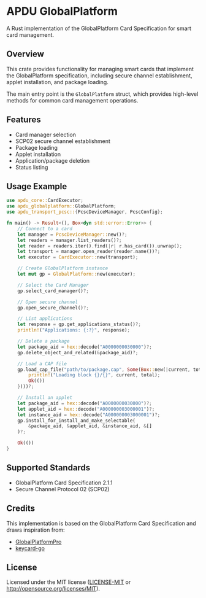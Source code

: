 # APDU GlobalPlatform

A Rust implementation of the GlobalPlatform Card Specification for smart card management.

## Overview

This crate provides functionality for managing smart cards that implement the GlobalPlatform specification,
including secure channel establishment, applet installation, and package loading.

The main entry point is the `GlobalPlatform` struct, which provides high-level methods
for common card management operations.

## Features

- Card manager selection
- SCP02 secure channel establishment
- Package loading
- Applet installation
- Application/package deletion
- Status listing

## Usage Example

```rust
use apdu_core::CardExecutor;
use apdu_globalplatform::GlobalPlatform;
use apdu_transport_pcsc::{PcscDeviceManager, PcscConfig};

fn main() -> Result<(), Box<dyn std::error::Error>> {
    // Connect to a card
    let manager = PcscDeviceManager::new()?;
    let readers = manager.list_readers()?;
    let reader = readers.iter().find(|r| r.has_card()).unwrap();
    let transport = manager.open_reader(reader.name())?;
    let executor = CardExecutor::new(transport);

    // Create GlobalPlatform instance
    let mut gp = GlobalPlatform::new(executor);

    // Select the Card Manager
    gp.select_card_manager()?;

    // Open secure channel
    gp.open_secure_channel()?;

    // List applications
    let response = gp.get_applications_status()?;
    println!("Applications: {:?}", response);

    // Delete a package
    let package_aid = hex::decode("A0000000030000")?;
    gp.delete_object_and_related(&package_aid)?;

    // Load a CAP file
    gp.load_cap_file("path/to/package.cap", Some(Box::new(|current, total| {
        println!("Loading block {}/{}", current, total);
        Ok(())
    })))?;

    // Install an applet
    let package_aid = hex::decode("A0000000030000")?;
    let applet_aid = hex::decode("A000000003000001")?;
    let instance_aid = hex::decode("A000000003000001")?;
    gp.install_for_install_and_make_selectable(
        &package_aid, &applet_aid, &instance_aid, &[]
    )?;

    Ok(())
}
```

## Supported Standards

- GlobalPlatform Card Specification 2.1.1
- Secure Channel Protocol 02 (SCP02)

## Credits

This implementation is based on the GlobalPlatform Card Specification and draws inspiration from:

- [GlobalPlatformPro](https://github.com/martinpaljak/GlobalPlatformPro)
- [keycard-go](https://github.com/status-im/keycard-go)

## License

Licensed under the MIT license ([LICENSE-MIT](LICENSE-MIT) or http://opensource.org/licenses/MIT).
